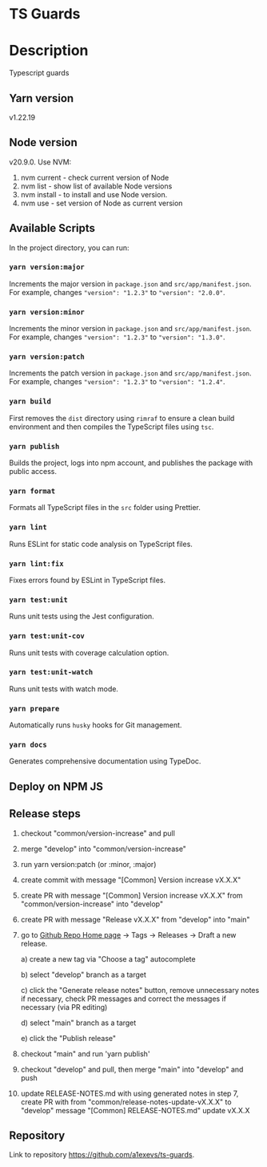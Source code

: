 # TS Guards

# Description
Typescript guards

## Yarn version
v1.22.19

## Node version
v20.9.0. Use NVM:
1. nvm current - check current version of Node
2. nvm list - show list of available Node versions
3. nvm install <version> - to install and use Node version.
4. nvm use <version> - set version of Node as current version

## Available Scripts
In the project directory, you can run:

### `yarn version:major`
Increments the major version in `package.json` and `src/app/manifest.json`.  
For example, changes `"version": "1.2.3"` to `"version": "2.0.0"`.

### `yarn version:minor`
Increments the minor version in `package.json` and `src/app/manifest.json`.  
For example, changes `"version": "1.2.3"` to `"version": "1.3.0"`.

### `yarn version:patch`
Increments the patch version in `package.json` and `src/app/manifest.json`.  
For example, changes `"version": "1.2.3"` to `"version": "1.2.4"`.

### `yarn build`
First removes the `dist` directory using `rimraf` to ensure a clean build environment and then compiles the TypeScript files using `tsc`.

### `yarn publish`
Builds the project, logs into npm account, and publishes the package with public access.

### `yarn format`
Formats all TypeScript files in the `src` folder using Prettier.

### `yarn lint`
Runs ESLint for static code analysis on TypeScript files.

### `yarn lint:fix`
Fixes errors found by ESLint in TypeScript files.

### `yarn test:unit`
Runs unit tests using the Jest configuration.

### `yarn test:unit-cov`
Runs unit tests with coverage calculation option.

### `yarn test:unit-watch`
Runs unit tests with watch mode.

### `yarn prepare`
Automatically runs `husky` hooks for Git management.

### `yarn docs`
Generates comprehensive documentation using TypeDoc.

## Deploy on NPM JS

## Release steps
1) checkout "common/version-increase" and pull
2) merge "develop" into "common/version-increase"
3) run yarn version:patch (or :minor, :major)
4) create commit with message "[Common] Version increase vX.X.X"
5) create PR with message "[Common] Version increase vX.X.X" from "common/version-increase" into "develop"
6) create PR with message "Release vX.X.X" from "develop" into "main"
7) go to [Github Repo Home page](https://github.com/a1exevs/ts-guards) -> Tags -> Releases -> Draft a new release.

   a) create a new tag via "Choose a tag" autocomplete

   b) select "develop" branch as a target

   c) click the "Generate release notes" button, remove unnecessary notes if necessary, check PR messages and correct the messages if necessary (via PR editing)

   d) select "main" branch as a target

   e) click the "Publish release"
8) checkout "main" and run 'yarn publish'
9) checkout "develop" and pull, then merge "main" into "develop" and push
10) update RELEASE-NOTES.md with using generated notes in step 7, create PR with from "common/release-notes-update-vX.X.X" to "develop" message "[Common] RELEASE-NOTES.md" update vX.X.X

## Repository
Link to repository https://github.com/a1exevs/ts-guards.
